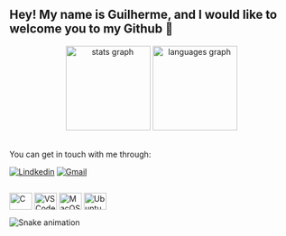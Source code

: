 ## Hey! My name is Guilherme, and I would like to welcome you to my Github 👋

<div align="center">
  <img src="https://github-readme-stats.vercel.app/api?hide_title=false&hide_rank=false&show_icons=true&include_all_commits=true&count_private=true&disable_animations=false&theme=dracula&locale=en&hide_border=false&username=guilhermebrv" height="150" alt="stats graph"  />
  <img src="https://github-readme-stats.vercel.app/api/top-langs?locale=en&hide_title=false&layout=compact&card_width=320&langs_count=5&theme=dracula&hide_border=false&username=guilhermebrv" height="150" alt="languages graph"  />
  <br>
  <br>
</div>

You can get in touch with me through:
  
[![Lindkedin](https://img.shields.io/badge/LinkedIn-0077B5?style=for-the-badge&logo=linkedin&logoColor=white)](https://br.linkedin.com/in/guilherme-viana-34a6b6213) 
[![Gmail](https://img.shields.io/badge/Gmail-D14836?style=for-the-badge&logo=gmail&logoColor=white)](guilhermebrviana@gmail.com)

##

<div>
  <img align="center" alt="C" height="30" width="40" src="https://cdn.jsdelivr.net/gh/devicons/devicon/icons/c/c-original.svg">
  <img align="center" alt="VSCode" height="30" width="40" src="https://cdn.jsdelivr.net/gh/devicons/devicon/icons/vscode/vscode-original.svg">
  <img align="center" alt="MacOS" height="30" width="40" src="https://cdn.jsdelivr.net/gh/devicons/devicon/icons/apple/apple-original.svg">
  <img align="center" alt="Ubuntu" height="30" width="40" src="https://cdn.jsdelivr.net/gh/devicons/devicon/icons/ubuntu/ubuntu-plain.svg">  
  
  ![Snake animation](https://github.com/guilhermebrv/guilhermebrv/blob/output/github-contribution-grid-snake.svg)

  </div>
